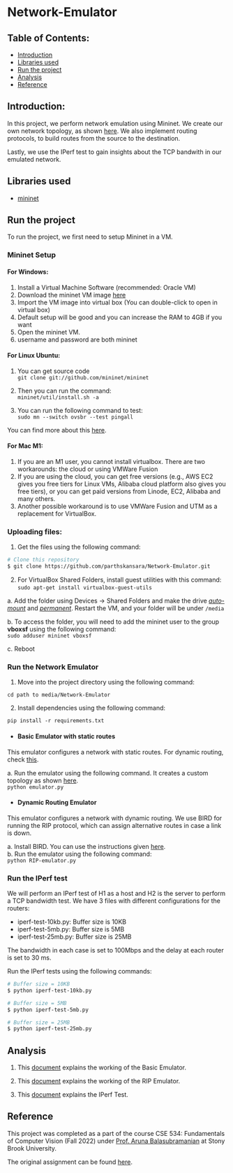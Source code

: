 # Network-Emulator

## Table of Contents:
* [Introduction](#introduction)
* [Libraries used](#libraries-used)
* [Run the project](#run-the-project)
* [Analysis](#analysis)
* [Reference](#reference)

## Introduction:
In this project, we perform network emulation using Mininet. We create our own network topology, as shown [here](https://github.com/parthskansara/Network-Emulator/blob/main/Network%20Topology.png). We also implement routing protocols, to build routes from the source to the destination.

Lastly, we use the IPerf test to gain insights about the TCP bandwith in our emulated network.

## Libraries used
* [mininet](http://mininet.org/api/annotated.html)


## Run the project

To run the project, we first need to setup Mininet in a VM. 

### Mininet Setup  
#### For Windows:
1. Install a Virtual Machine Software (recommended: Oracle VM)  
2. Download the mininet VM image [here](https://github.com/mininet/mininet/releases/download/2.3.0/mininet-2.3.0-210211-ubuntu-18.04.5-server-amd64-ovf.zip)  
3. Import the VM image into virtual box  (You can double-click to open in virtual box)  
4. Default setup will be good and you can increase the RAM to 4GB if you want  
5. Open the mininet VM.  
6. username and password are both mininet

#### For Linux Ubuntu:

1. You can get source code  
`git clone git://github.com/mininet/mininet`

2. Then you can run the command:  
`mininet/util/install.sh -a`

3. You can run the following command to test:  
`sudo mn --switch ovsbr --test pingall`

You can find more about this [here](http://mininet.org/download/).

#### For Mac M1:

1. If you are an M1 user, you cannot install virtualbox. There are two workarounds: the cloud or using VMWare Fusion  
2. If you are using the cloud, you can get free versions (e.g., AWS EC2 gives you free tiers for Linux VMs, Alibaba cloud platform also gives you free tiers), or
you can get paid versions from Linode, EC2, Alibaba and many others.  
3. Another possible workaround is to use VMWare Fusion and UTM as a replacement for VirtualBox. 

### Uploading files:

1. Get the files using the following command:  
```bash
# Clone this repository
$ git clone https://github.com/parthskansara/Network-Emulator.git
```

2. For VirtualBox Shared Folders, install guest utilities with this command:  
`sudo apt-get install virtualbox-guest-utils`

a. Add the folder using Devices → Shared Folders and make the
drive <ins>*auto-mount*</ins> and <ins>*permanent*</ins>. Restart the VM, and your folder will be under `/media`

b. To access the folder, you will need to add the mininet user to the group **vboxsf** using the following command:  
`sudo adduser mininet vboxsf`

c. Reboot

### Run the Network Emulator

1. Move into the project directory using the following command:

`cd path to media/Network-Emulator`

2. Install dependencies using the following command:

`pip install -r requirements.txt`

* #### Basic Emulator with static routes  
This emulator configures a network with static routes. For dynamic routing, check [this](#dynamic-routing-emulator).  

a. Run the emulator using the following command. It creates a custom topology as shown [here](https://github.com/parthskansara/Network-Emulator/blob/main/Network%20Topology.png).  
`python emulator.py`


* #### Dynamic Routing Emulator
This emulator configures a network with dynamic routing. We use BIRD for running the RIP protocol, which can assign alternative routes in case a link is down.  

a. Install BIRD. You can use the instructions given [here]( https://gitlab.labs.nic.cz/labs/bird/).  
b. Run the emulator using the following command:  
`python RIP-emulator.py`
 
 
 ### Run the IPerf test

We will perform an IPerf test of H1 as a host and H2 is the server to perform a TCP bandwidth test. We have 3 files with different configurations for the routers:
* iperf-test-10kb.py: Buffer size is 10KB
* iperf-test-5mb.py: Buffer size is 5MB
* iperf-test-25mb.py: Buffer size is 25MB

The bandwidth in each case is set to 100Mbps and the delay at each router is set to 30 ms.

Run the IPerf tests using the following commands:

```bash
# Buffer size = 10KB
$ python iperf-test-10kb.py

# Buffer size = 5MB
$ python iperf-test-5mb.py

# Buffer size = 25MB
$ python iperf-test-25mb.py

```


## Analysis
1. This [document](https://github.com/parthskansara/Network-Emulator/blob/main/docs/Basic%20Emulator.pdf) explains the working of the Basic Emulator.

2. This [document](https://github.com/parthskansara/Network-Emulator/blob/main/docs/RIP%20Emulator.pdf) explains the working of the RIP Emulator.

3. This [document](https://github.com/parthskansara/Network-Emulator/blob/main/docs/IPerf%20Test.pdf) explains the IPerf Test.

## Reference
This project was completed as a part of the course CSE 534: Fundamentals of Computer Vision (Fall 2022) under [Prof. Aruna Balasubramanian](https://www.cs.stonybrook.edu/people/faculty/ArunaBalasubramanian) at Stony Brook University.


The original assignment can be found [here](https://drive.google.com/file/d/1PN7ALmftR3wQLpY1RtAhNpfL3hOTNUHW/view?usp=sharing).
